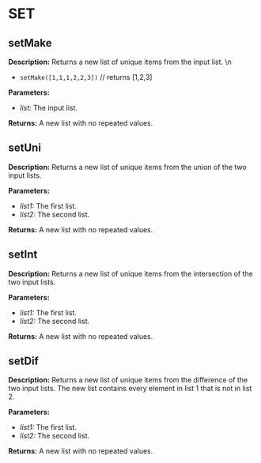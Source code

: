 # SET  
  
## setMake  
  
  
**Description:** Returns a new list of unique items from the input list.
\n
- `setMake([1,1,1,2,2,3])`          // returns [1,2,3]  
  
**Parameters:**  
  * *list:* The input list.  
  
**Returns:** A new list with no repeated values.  
  
  
## setUni  
  
  
**Description:** Returns a new list of unique items from the union of the two input lists.  
  
**Parameters:**  
  * *list1:* The first list.  
  * *list2:* The second list.  
  
**Returns:** A new list with no repeated values.  
  
  
## setInt  
  
  
**Description:** Returns a new list of unique items from the intersection of the two input lists.  
  
**Parameters:**  
  * *list1:* The first list.  
  * *list2:* The second list.  
  
**Returns:** A new list with no repeated values.  
  
  
## setDif  
  
  
**Description:** Returns a new list of unique items from the difference of the two input lists.
The new list contains every element in list 1 that is not in list 2.  
  
**Parameters:**  
  * *list1:* The first list.  
  * *list2:* The second list.  
  
**Returns:** A new list with no repeated values.  
  
  
